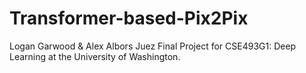 # Transformer-based-Pix2Pix
Logan Garwood & Alex Albors Juez
Final Project for CSE493G1: Deep Learning at the University of Washington. 
